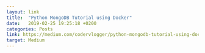 ```yaml
---
layout: link
title:  "Python MongoDB Tutorial using Docker"
date:   2019-02-25 19:25:18 +0200
categories: Posts
link: https://medium.com/codervlogger/python-mongodb-tutorial-using-docker-52f330852b4c
target: Medium
---
```

